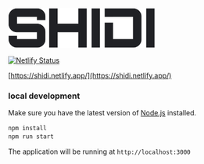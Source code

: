 <img src="src/logo.jpg" width="300" />

[![Netlify Status](https://api.netlify.com/api/v1/badges/05f815d9-cab4-4ce7-be4f-1c134e87f52d/deploy-status)](https://app.netlify.com/sites/shidi/deploys)

[https://shidi.netlify.app/](https://shidi.netlify.app/)

### local development

Make sure you have the latest version of [Node.js](https://nodejs.org/en/) installed.

```bash
npm install
npm run start
```

The application will be running at `http://localhost:3000`
